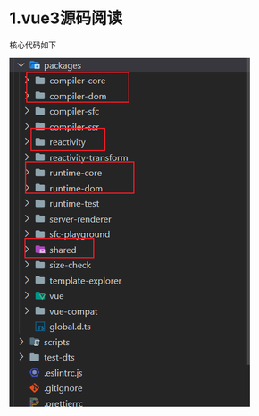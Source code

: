 # 1.vue3源码阅读

核心代码如下

![image-20211225195416683](https://raw.githubusercontent.com/LitterStudent/Cloud-picture/main/image-20211225195416683.png)